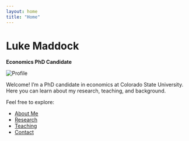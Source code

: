 ```yaml
---
layout: home
title: "Home"
---
```


# Luke Maddock
**Economics PhD Candidate**

![Profile](/assets/img/profile.jpg)

Welcome! I’m a PhD candidate in economics at Colorado State University. Here you can learn about my research, teaching, and background.

Feel free to explore:
- [About Me](/about/)
- [Research](/research/)
- [Teaching](/teaching/)
- [Contact](/contact/)




